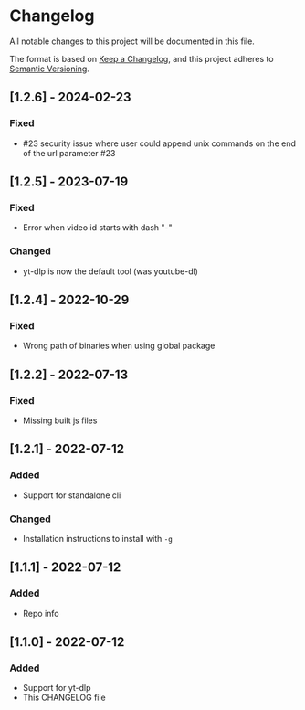 # Changelog

All notable changes to this project will be documented in this file.

The format is based on [Keep a Changelog](https://keepachangelog.com/en/1.0.0/),
and this project adheres to [Semantic Versioning](https://semver.org/spec/v2.0.0.html).

## [1.2.6] - 2024-02-23

### Fixed

- #23 security issue where user could append unix commands on the end of the url parameter #23

## [1.2.5] - 2023-07-19

### Fixed

- Error when video id starts with dash "-"

### Changed

- yt-dlp is now the default tool (was youtube-dl)

## [1.2.4] - 2022-10-29

### Fixed

- Wrong path of binaries when using global package

## [1.2.2] - 2022-07-13

### Fixed

- Missing built js files

## [1.2.1] - 2022-07-12

### Added

- Support for standalone cli

### Changed

- Installation instructions to install with `-g`

## [1.1.1] - 2022-07-12

### Added

- Repo info

## [1.1.0] - 2022-07-12

### Added

- Support for yt-dlp
- This CHANGELOG file
